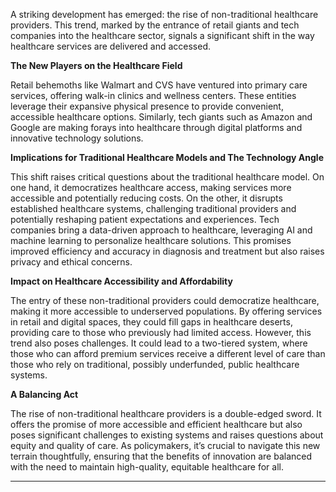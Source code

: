 A striking development has emerged: the rise of non-traditional healthcare providers. This trend, marked by the entrance of retail giants and tech companies into the healthcare sector, signals a significant shift in the way healthcare services are delivered and accessed.

**The New Players on the Healthcare Field**

Retail behemoths like Walmart and CVS have ventured into primary care services, offering walk-in clinics and wellness centers. These entities leverage their expansive physical presence to provide convenient, accessible healthcare options. Similarly, tech giants such as Amazon and Google are making forays into healthcare through digital platforms and innovative technology solutions.

**Implications for Traditional Healthcare Models and The Technology Angle**

This shift raises critical questions about the traditional healthcare model. On one hand, it democratizes healthcare access, making services more accessible and potentially reducing costs. On the other, it disrupts established healthcare systems, challenging traditional providers and potentially reshaping patient expectations and experiences. Tech companies bring a data-driven approach to healthcare, leveraging AI and machine learning to personalize healthcare solutions. This promises improved efficiency and accuracy in diagnosis and treatment but also raises privacy and ethical concerns.

**Impact on Healthcare Accessibility and Affordability**

The entry of these non-traditional providers could democratize healthcare, making it more accessible to underserved populations. By offering services in retail and digital spaces, they could fill gaps in healthcare deserts, providing care to those who previously had limited access. However, this trend also poses challenges. It could lead to a two-tiered system, where those who can afford premium services receive a different level of care than those who rely on traditional, possibly underfunded, public healthcare systems.

**A Balancing Act**

The rise of non-traditional healthcare providers is a double-edged sword. It offers the promise of more accessible and efficient healthcare but also poses significant challenges to existing systems and raises questions about equity and quality of care. As policymakers, it’s crucial to navigate this new terrain thoughtfully, ensuring that the benefits of innovation are balanced with the need to maintain high-quality, equitable healthcare for all.

- - - - - -